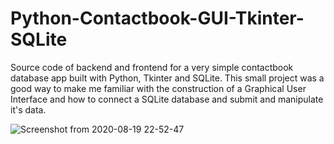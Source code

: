 # Python-Contactbook-GUI-Tkinter-SQLite
Source code of backend and frontend for a very simple contactbook database app built with Python, Tkinter and SQLite. 
This small project was a good way to make me familiar with the construction of a Graphical User Interface and how to connect a SQLite database and submit and manipulate it's data.


![Screenshot from 2020-08-19 22-52-47](https://user-images.githubusercontent.com/64662660/90693769-4c71e000-e26f-11ea-8892-34623146f6fd.png)
